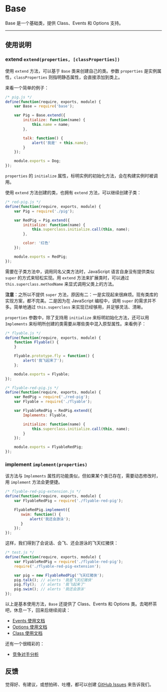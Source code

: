 
# Base

Base 是一个基础类，提供 Class、Events 和 Options 支持。

---


## 使用说明


### extend `extend(properties, [classProperties])`

使用 `extend` 方法，可以基于 `Base` 类来创建自己的类。参数 `properties`
是实例属性，`classProperties` 则指明静态属性，会直接添加到类上。

来看一个简单的例子：

```js
/* pig.js */
define(function(require, exports, module) {
    var Base = require('base');

    var Pig = Base.extend({
        initialize: function(name) {
            this.name = name;
        },

        talk: function() {
            alert('我是' + this.name);
        }
    });

    module.exports = Dog;
});
```

`properties` 的 `initialize` 属性，标明实例的初始化方法，会在构建实例时被调用。

使用 `extend` 方法创建的类，也拥有 `extend` 方法，可以继续创建子类：

```js
/* red-pig.js */
define(function(require, exports, module) {
    var Pig = require('./pig');

    var RedPig = Pig.extend({
        initialize: function(name) {
            this.superclass.initialize.call(this, name);
        },

        color: '红色'
    });

    module.exports = RedPig;
});
```

需要在子类方法中，调用同名父类方法时，JavaScript 语言自身没有提供类似 `super`
的方式来轻松实现。用 `extend` 方法来扩展类时，可以通过 `this.superclass.methodName`
来显式调用父类上的方法。

**注意**：之所以不提供 `super` 方法，原因有二：一是实现起来很麻烦。现有类库的实现方案，都不完美。二是因为在
JavaScript 编程中，调用 `super` 的需求并不多。简单地通过 `this.superclass`
来实现已经够用，并足够灵活、清晰。

`properties` 参数中，除了支持用 `initialize` 来标明初始化方法，还可以用 `Implements`
来标明所创建的类需要从哪些类中混入原型属性。来看例子：

```js
/* flyable.js */
define(function(require, exports, module) {
    function Flyable() {
    }

    Flyable.prototype.fly = function() {
        alert('我飞起来了');
    };

    module.exports = Flyable;
});
```

```js
/* flyable-red-pig.js */
define(function(require, exports, module) {
    var RedPig = require('./red-pig');
    var Flyable = require('./flyable');

    var FlyableRedPig = RedPig.extend({
        Implements: Flyable,

        initialize: function(name) {
            this.superclass.initialize.call(this, name);
        }
    });

    module.exports = FlyableRedPig;
});
```


### implement `implement(properties)`

该方法与 `Implements` 属性的功能类似，但如果某个类已存在，需要动态修改时，用 `implement`
方法会更便捷。


```js
/* flyable-red-pig-extension.js */
define(function(require, exports, module) {
    var FlyableRedPig = require('./flyable-red-pig');

    FlyableRedPig.implement({
       swim: function() {
           alert('我还会游泳');
       }
    });
});
```

这样，我们得到了会说话、会飞、还会游泳的飞天红猪侠：

```js
/* test.js */
define(function(require, exports, module) {
    var FlyableRedPig = require('./flyable-red-pig');
    require('./flyable-red-pig-extension');

    var pig = new FlyableRedPig('飞天红猪侠');
    pig.talk(); // alerts '我是飞天红猪侠'
    pig.fly();  // alerts '我飞起来了'
    pig.swim(); // alerts '我还会游泳'
});
```


以上是基本使用方法，`Base` 还提供了 Class、Events 和 Options 类。去喝杯茶吧，休息一下，回来后继续阅读：

- [Events 使用文档](./docs/events.md)
- [Options 使用文档](./docs/options.md)
- [Class 使用文档](./docs/class.md)

还有一个很精彩的：

- [竞争对手分析](./docs/competitors.md)


## 反馈

觉得好、有建议，或想拍砖、吐槽，都可以创建 [GitHub Issues](https://github.com/alipay/arale/issues/new)
来告诉我们。
